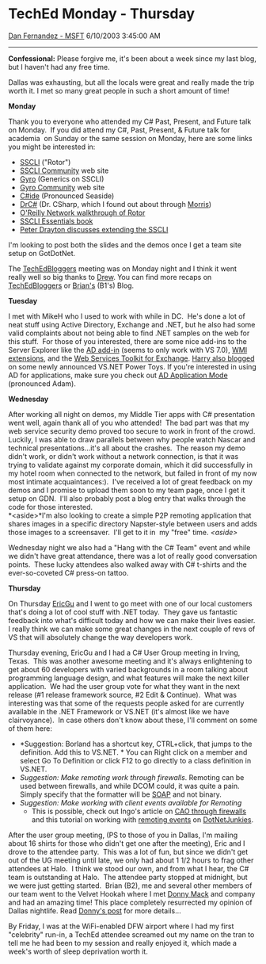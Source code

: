 <div id="page">

# TechEd Monday - Thursday

[Dan Fernandez -
MSFT](https://social.msdn.microsoft.com/profile/Dan%20Fernandez%20-%20MSFT)
6/10/2003 3:45:00 AM

-----

<div id="content">

**Confessional:** Please forgive me, it's been about a week since my
last blog, but I haven't had any free time.

Dallas was exhausting, but all the locals were great and really made the
trip worth it. I met so many great people in such a short amount of
time\!

**Monday**

Thank you to everyone who attended my C\# Past, Present, and Future talk
on Monday.  If you did attend my C\#, Past, Present, & Future talk for
academia  on Sunday or the same session on Monday, here are some links
you might be interested
    in:

  - [SSCLI](http://www.microsoft.com/downloads/details.aspx?FamilyId=3A1C93FA-7462-47D0-8E56-8DD34C6292F0&displaylang=en)
    ("Rotor")
  - [SSCLI Community](http://www.sscli.net) web site
  - [Gyro](http://research.microsoft.com/projects/clrgen/) (Generics on
    SSCLI)
  - [Gyro Community](http://gyro.sscli.net/) web site
  - [C\#ide](http://csharp-ide.sscli.net/) (Pronounced Seaside)
  - [DrC\#](http://sourceforge.net/projects/drcsharp/) (Dr. CSharp,
    which I found out about through
    [Morris](http://blogs.gotdotnet.com/morriss))
  - [O'Reilly Network walkthrough of
    Rotor](http://www.ondotnet.com/pub/a/dotnet/2002/07/22/rotor.html)
  - [SSCLI Essentials book](http://www.oreilly.com/catalog/sscliess/)
  - [Peter Drayton discusses extending the
    SSCLI](http://research.microsoft.com/collaboration/university/europe/events/dotnetcc/Version2/Extending_the_SSCLI.ppt)

I'm looking to post both the slides and the demos once I get a team site
setup on GotDotNet. 

The [TechEdBloggers](http://www.techedbloggers.net) meeting was on
Monday night and I think it went really well so big thanks to
[Drew](http://www.drewby.net). You can find more recaps on
[TechEdBloggers](http://www.techedbloggers.net) or
[Brian's](http://blogs.gotdotnet.com/briankel/PermaLink.aspx/b8404466-ba2c-4558-b674-e3979f9cc728)
(B1's) Blog.

**Tuesday**

I met with MikeH who I used to work with while in DC.  He's done a lot
of neat stuff using Active Directory, Exchange and .NET, but he also had
some valid complaints about not being able to find .NET samples on the
web for this stuff.  For those of you interested, there are some nice
add-ins to the Server Explorer like the [AD
add-in](http://www.microsoft.com/downloads/details.aspx?FamilyId=C82D7AB5-40A5-4DD4-9595-53A79FF2C5BC&displaylang=en)
(seems to only work with VS 7.0), [WMI
extensions](http://www.microsoft.com/downloads/details.aspx?familyid=62d91a63-1253-4ea6-8599-68fb3ef77de1&displaylang=en),
and the [Web Services Toolkit for
Exchange](http://www.microsoft.com/exchange/techinfo/development/2000/enablekit.asp).
[Harry also
blogged](http://www.devhawk.net/Default.aspx?date=6%2f2%2f2003) on some
newly announced VS.NET Power Toys. If you're interested in using AD for
applications, make sure you check out [AD Application
Mode](http://www.microsoft.com/windowsserver2003/adam/default.mspx)
(pronounced Adam).

**Wednesday**

After working all night on demos, my Middle Tier apps with C\#
presentation went well, again thank all of you who attended\!  The bad
part was that my web service security demo proved too secure to work in
front of the crowd.  Luckily, I was able to draw parallels between why
people watch Nascar and technical presentations...it's all about the
crashes.  The reason my demo didn't work, or didn't work without a
network connection, is that it was trying to validate against my
corporate domain, which it did successfully in my hotel room when
connected to the network, but failed in front of my now most intimate
acquaintances:).  I've received a lot of great feedback on my demos and
I promise to upload them soon to my team page, once I get it setup on
GDN.  I'll also probably post a blog entry that walks through the code
for those interested.  
*\<aside\>*I'm also looking to create a simple P2P remoting application
that shares images in a specific directory Napster-style between users
and adds those images to a screensaver.  I'll get to it in  my "free"
time. *\<aside\>*

Wednesday night we also had a "Hang with the C\# Team" event and while
we didn't have great attendance, there was a lot of really good
conversation points.  These lucky attendees also walked away with C\#
t-shirts and the ever-so-coveted C\# press-on tattoo.

**Thursday**

On Thursday
[EricGu](http://www.gotdotnet.com/team/csharp/team/ericgu/default.aspx)
and I went to go meet with one of our local customers that's doing a lot
of cool stuff with .NET today.  They gave us fantastic feedback into
what's difficult today and how we can make their lives easier. I really
think we can make some great changes in the next couple of revs of VS
that will absolutely change the way developers work.

Thursday evening, EricGu and I had a C\# User Group meeting in Irving,
Texas.  This was another awesome meeting and it's always enlightening to
get about 60 developers with varied backgrounds in a room talking about
programming language design, and what features will make the next killer
application.  We had the user group vote for what they want in the next
release (\#1 release framework source, \#2 Edit & Continue).  What was
interesting was that some of the requests people asked for are currently
available in the .NET Framework or VS.NET (it's almost like we have
clairvoyance).  In case others don't know about these, I'll comment on
some of them here:

  - *Suggestion: Borland has a shortcut key, CTRL+click, that jumps to
    the definition. Add this to VS.NET. * You can Right click on a
    member and select Go To Definition or click F12 to go directly to a
    class definition in VS.NET.
  - *Suggestion: Make remoting work through firewalls*. Remoting can be
    used between firewalls, and while DCOM could, it was quite a pain.
    Simply specify that the formatter will be
    [SOAP](http://msdn.microsoft.com/library/default.asp?url=/library/en-us/cpref/html/frlrfSystemRuntimeSerializationFormattersSoap.asp)
    and not binary.
  - *Suggestion: Make working with client events available for Remoting*
    - This is possible, check out Ingo's article on [CAO through
    firewalls](http://www.ingorammer.com/RemotingFAQ/CAOS_INTERNET_FIREWALL.html)
    and this tutorial on working with [remoting
    events](http://www.dotnetjunkies.com/Tutorial/ShowContent.aspx?cg=BFB598D4-0CC8-4392-893D-30252E2B3283&forumid=4262)
    on [DotNetJunkies](http://www.dotnetjunkies.com).

After the user group meeting, (PS to those of you in Dallas, I'm mailing
about 16 shirts for those who didn't get one after the meeting), Eric
and I drove to the attendee party.  This was a lot of fun, but since we
didn't get out of the UG meeting until late, we only had about 1 1/2
hours to frag other attendees at Halo.  I think we stood our own, and
from what I hear, the C\# team is outstanding at Halo.  The attendee
party stopped at midnight, but we were just getting started.  Brian
(B2), me and several other members of our team went to the Velvet Hookah
where I met [Donny Mack](http://dotnetjunkies.com/webLog/donnymack/) and
company and had an amazing time\! This place completely resurrected my
opinion of Dallas nightlife. Read [Donny's
post](http://dotnetjunkies.com/weblog/donnymack/archive/06062003.aspx)
for more details...

By Friday, I was at the WiFi-enabled DFW airport where I had my first
"celebrity" run-in, a TechEd attendee screamed out my name on the tran
to tell me he had been to my session and really enjoyed it, which made a
week's worth of sleep deprivation worth it.

  

</div>

</div>
